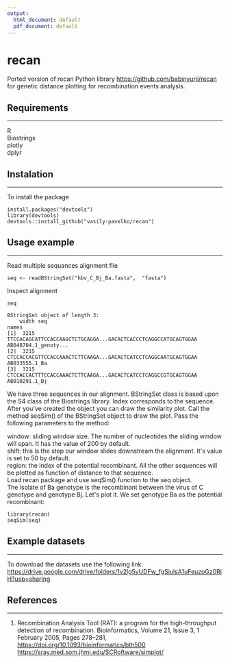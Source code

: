 ```yaml
---
output:
  html_document: default
  pdf_document: default
---
```

# recan
Ported version of recan Python library https://github.com/babinyurii/recan for genetic distance plotting for recombination events analysis.   

## Requirements
***
R  
Biostrings  
plotly  
dplyr  


## Instalation
***
To install the package
```
install.packages("devtools")
library(devtools)
devtools::install_github("vasily-pavelko/recan")
```

## Usage example
***
Read multiple sequances alignment file
```
seq <- readBStringSet("hbv_C_Bj_Ba.fasta",  "fasta")
```
Inspect alignment   
```
seq
```

```{r}
BStringSet object of length 3:
    width seq                                                            names               
[1]  3215 TTCCACAGCATTCCACCAAGCTCTGCAGGA...GACACTCACCCTCAGGCCATGCAGTGGAA AB048704.1_genoty...
[2]  3215 CTCCACCACGTTCCACCAAACTCTTCAAGA...GACACTCATCCTCAGGCAATGCAGTGGAA AB033555.1_Ba
[3]  3215 CTCCACCACTTTCCACCAAACTCTTCAAGA...GACACTCATCCTCAGGCCGTGCAGTGGAA AB010291.1_Bj
```
We have three sequences in our alignment. BStringSet class is based upon the S4 class of the Biostrings library. Index corresponds to the sequence. 
After you've created the object you can draw the similarity plot. Call the method seqSim() of the BStringSet object to draw the plot. Pass the following parameters to the method:

window: sliding window size. The number of nucleotides the sliding window will span. It has the value of 200 by default.  
shift: this is the step our window slides downstream the alignment. It's value is set to 50 by default.  
region: the index of the potential recombinant. All the other sequences will be plotted as function of distance to that sequence.  
Load recan package and use seqSim() function to the seq object.  
The isolate of Ba genotype is the recombinant between the virus of C genotype and genotype Bj. Let's plot it. We set genotype Ba as the potential recombinant:  

```{r}
library(recan)
seqSim(seq)
```

## Example datasets
***
To download the datasets use the following link: https://drive.google.com/drive/folders/1v2lg5yUDFw_fgSiulsA1uFeuzoGz0RjH?usp=sharing

## References
***
1. Recombination Analysis Tool (RAT): a program for the high-throughput detection of recombination. Bioinformatics, Volume 21, Issue 3, 1 February 2005, Pages 278–281, https://doi.org/10.1093/bioinformatics/bth500
https://sray.med.som.jhmi.edu/SCRoftware/simplot/


